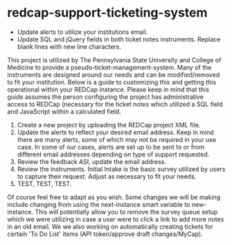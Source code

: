 # redcap-support-ticketing-system

- Update alerts to utilize your institutions email.
- Update SQL and jQuery fields in both ticket notes instruments. Replace blank lines with new line characters.

This project is utilized by The Pennsylvania State University and College of Medicine to provide a pseudo-ticket-management-system. Many of the instruments are designed around our needs and can be modified/removed to fit your institution. Below is a guide to customizing this and getting this operational within your REDCap instance. Please keep in mind that this guide assumes the person configuring the project has administrative access to REDCap (necessary for the ticket notes which utilized a SQL field and JavaScript within a calculated field.

1. Create a new project by uploading the REDCap project XML file.
2. Update the alerts to reflect your desired email address. Keep in mind there are many alerts, some of which may not be required in your use case. In some of our cases, alerts are set up to be sent to or from different email addresses depending on type of support requested.
3. Review the feedback ASI, update the email address.
4. Review the instruments. Initial Intake is the basic survey utilized by users to capture their request. Adjust as necessary to fit your needs.
5. TEST, TEST, TEST.

Of course feel free to adapt as you wish. Some changes we will be making include changing from using the next-instance smart variable to new-instance. This will potentially allow you to remove the survey queue setup which we were utilizing in case a user were to click a link to add more notes in an old email. We we also working on automatically creating tickets for certain 'To Do List' items (API token/approve draft changes/MyCap).
